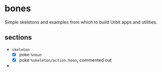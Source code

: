 # bones
Simple skeletons and examples from which to build Urbit apps and utilities.

## sections
* `skeleton`
  - [x] poke `%noun`
  - [x] poke `%skeleton/action.hoon`, commented out

* 
